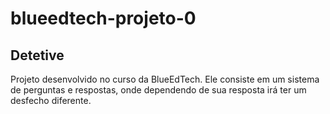 # blueedtech-projeto-0
## Detetive
Projeto desenvolvido no curso da BlueEdTech. Ele consiste em um sistema de perguntas e respostas, onde dependendo de sua resposta irá ter um desfecho diferente.
